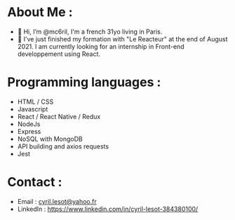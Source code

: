 # About Me :

- 👋 Hi, I’m @mc6ril, I'm a french 31yo living in Paris.
- 🌱 I've just finished my formation with "Le Reacteur" at the end of August 2021. I am currently looking for an internship in Front-end developpement using React.

# Programming languages : 
-   HTML / CSS 
-   Javascript
-   React / React Native / Redux
-   NodeJs
-   Express
-   NoSQL with MongoDB
-   API building and axios requests
-   Jest

# Contact : 
- Email : cyril.lesot@yahoo.fr 
- LinkedIn : https://www.linkedin.com/in/cyril-lesot-384380100/

<!---
mc6ril/mc6ril is a ✨ special ✨ repository because its `README.md` (this file) appears on your GitHub profile.
You can click the Preview link to take a look at your changes.
--->
